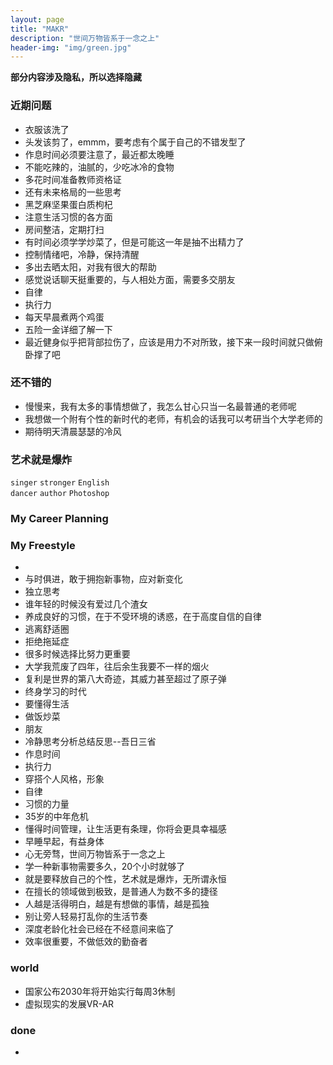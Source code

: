 ```yaml
---
layout: page
title: "MAKR"
description: "世间万物皆系于一念之上"
header-img: "img/green.jpg"
---
```

**部分内容涉及隐私，所以选择隐藏**
### 近期问题
- 衣服该洗了
- 头发该剪了，emmm，要考虑有个属于自己的不错发型了
- 作息时间必须要注意了，最近都太晚睡
- 不能吃辣的，油腻的，少吃冰冷的食物
- 多花时间准备教师资格证
- 还有未来格局的一些思考
- 黑芝麻坚果蛋白质枸杞
- 注意生活习惯的各方面
- 房间整洁，定期打扫
- 有时间必须学学炒菜了，但是可能这一年是抽不出精力了
- 控制情绪吧，冷静，保持清醒
- 多出去晒太阳，对我有很大的帮助
- 感觉说话聊天挺重要的，与人相处方面，需要多交朋友
- 自律
- 执行力
- 每天早晨煮两个鸡蛋
- 五险一金详细了解一下
- 最近健身似乎把背部拉伤了，应该是用力不对所致，接下来一段时间就只做俯卧撑了吧

### 还不错的
- 慢慢来，我有太多的事情想做了，我怎么甘心只当一名最普通的老师呢
- 我想做一个附有个性的新时代的老师，有机会的话我可以考研当个大学老师的
- 期待明天清晨瑟瑟的冷风

### 艺术就是爆炸
`singer`     `stronger`    `English`  
`dancer`     `author`      `Photoshop`

### My Career Planning  
<!-- （设想） -->
<!-- 小学语文老师 -->
<!-- 初中语文老师 -->
<!-- 英语 -->
<!-- 国际汉语老师 -->
<!-- 南美洲 -->
<!--  -->


### My Freestyle
-
- 与时俱进，敢于拥抱新事物，应对新变化
- 独立思考
- 谁年轻的时候没有爱过几个渣女
- 养成良好的习惯，在于不受环境的诱惑，在于高度自信的自律
- 逃离舒适圈
- 拒绝拖延症
- 很多时候选择比努力更重要
- 大学我荒废了四年，往后余生我要不一样的烟火
- 复利是世界的第八大奇迹，其威力甚至超过了原子弹
- 终身学习的时代
- 要懂得生活
- 做饭炒菜
- 朋友
- 冷静思考分析总结反思--吾日三省
- 作息时间
- 执行力
- 穿搭个人风格，形象
- 自律
- 习惯的力量
- 35岁的中年危机
- 懂得时间管理，让生活更有条理，你将会更具幸福感
- 早睡早起，有益身体
- 心无旁骛，世间万物皆系于一念之上
- 学一种新事物需要多久，20个小时就够了
- 就是要释放自己的个性，艺术就是爆炸，无所谓永恒
- 在擅长的领域做到极致，是普通人为数不多的捷径
- 人越是活得明白，越是有想做的事情，越是孤独
- 别让旁人轻易打乱你的生活节奏
- 深度老龄化社会已经在不经意间来临了
- 效率很重要，不做低效的勤奋者

### world
- 国家公布2030年将开始实行每周3休制
- 虚拟现实的发展VR-AR

### done
-
